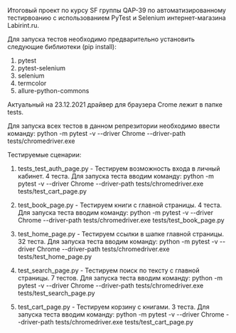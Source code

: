 Итоговый проект по курсу SF группы QAP-39 по автоматизированному тестирвоанию с использованием PyTest и Selenium
интернет-магазина Labirint.ru.

Для запуска тестов необходимо предварительно установить следующие библиотеки (pip install):
1. pytest
2. pytest-selenium
3. selenium
4. termcolor
5. allure-python-commons

Актуальный на 23.12.2021 драйвер для браузера Crome лежит в папке tests.

Для запуска всех тестов в данном репрезитории необходимо ввести команду:
python -m pytest -v --driver Chrome --driver-path tests/chromedriver.exe

Тестируемые сценарии:
1. tests_test_auth_page.py - Тестируем возможность входа в личный кабинет. 4 теста. 
   Для запуска теста вводим команду:
   python -m pytest -v --driver Chrome --driver-path tests/chromedriver.exe tests/test_cart_page.py

2. test_book_page.py - Тестируем книги с главной страницы. 4 теста. 
   Для запуска теста вводим команду:
   python -m pytest -v --driver Chrome --driver-path tests/chromedriver.exe tests/test_book_page.py

3. test_home_page.py - Тестируем ссылки в шапке главной страницы. 32 теста. 
   Для запуска теста вводим команду:
   python -m pytest -v --driver Chrome --driver-path tests/chromedriver.exe tests/test_home_page.py

4. test_search_page.py - Тестируем поиск по тексту с главной страницы. 7 тестов. 
   Для запуска теста вводим команду:
   python -m pytest -v --driver Chrome --driver-path tests/chromedriver.exe tests/test_search_page.py

5. test_cart_page.py - Тестируем корзину с книгами. 3 теста. 
   Для запуска теста вводим команду:
   python -m pytest -v --driver Chrome --driver-path tests/chromedriver.exe tests/test_cart_page.py

